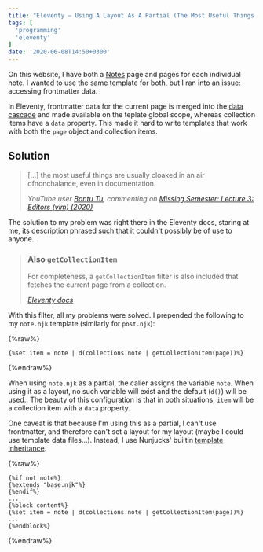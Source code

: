 ```yaml
---
title: "Eleventy — Using A Layout As A Partial (The Most Useful Things...)"
tags: [
  'programming'
  'eleventy'
]
date: '2020-06-08T14:50+0300'
---
```


On this website, I have both a <a href="/notes/">Notes</a> page and pages for each individual note. I wanted to use the same template for both, but I ran into an issue: accessing frontmatter data.

<!-- endexcerpt -->

In Eleventy, frontmatter data for the current page is merged into the [data cascade](https://www.11ty.dev/docs/data-cascade/) and made available on the teplate global scope, whereas collection items have a `data` property. This made it hard to write templates that work with both the `page` object and collection items.

Solution
--------

> \[...] the most useful things are usually cloaked in an air ofnonchalance, even in documentation.
>
> <footer>
>
> <cite>YouTube user [Bantu Tu](bantu-tu), commenting on [Missing Semester: Lecture 3: Editors (vim) (2020)](missing-semester)</cite>
>
></footer>

[bantu-tu]: https://www.youtube.com/channel/UCjknfwYaYZvv94AjL10NO0Q\
[missing-semester]: https://www.youtube.com/watch?v=a6Q8Na575qc

The solution to my problem was right there in the Eleventy docs, staring at me, its description phrased such that it couldn't possibly be of use to anyone.


> ### Also `getCollectionItem`
>
> For completeness, a `getCollectionItem` filter is also included that fetches the current page from a collection.
>
> <footer>
>
> <cite>[Eleventy docs](also-getcollectionitem)</cite>
>
> </footer>

[also-getcollectionitem]: https://www.11ty.dev/docs/filters/collection-items/\#also-getcollectionitem

With this filter, all my problems were solved. I prepended the following to my `note.njk` template (similarly for `post.njk`):

{%raw%}
```liquid
{%set item = note | d(collections.note | getCollectionItem(page))%}
```
{%endraw%}

When using `note.njk` as a partial, the caller assigns the variable `note`. When using it as a layout, no such variable will exist and the default (`d()`) will be used.. The beauty of this configuration is that in both situations, `item` will be a collection item with a `data` property.

One caveat is that because I'm using this as a partial, I can't use frontmatter, and therefore can't set a layout for my layout (maybe I could use template data files...). Instead, I use Nunjucks' builtin [template inheritance](https://mozilla.github.io/nunjucks/templating.html#template-inheritance).

{%raw%}
```liquid
{%if not note%}
{%extends "base.njk"%}
{%endif%}
...
{%block content%}
{%set item = note | d(collections.note | getCollectionItem(page))%}
...
{%endblock%}
```
{%endraw%}
